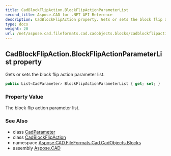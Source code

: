```yaml
---
title: CadBlockFlipAction.BlockFlipActionParameterList
second_title: Aspose.CAD for .NET API Reference
description: CadBlockFlipAction property. Gets or sets the block flip action parameter list
type: docs
weight: 20
url: /net/aspose.cad.fileformats.cad.cadobjects.blocks/cadblockflipaction/blockflipactionparameterlist/
---
```

## CadBlockFlipAction.BlockFlipActionParameterList property

Gets or sets the block flip action parameter list.

```csharp
public List<CadParameter> BlockFlipActionParameterList { get; set; }
```

### Property Value

The block flip action parameter list.

### See Also

* class [CadParameter](../../../aspose.cad.fileformats.cad.cadparameters/cadparameter/)
* class [CadBlockFlipAction](../)
* namespace [Aspose.CAD.FileFormats.Cad.CadObjects.Blocks](../../cadblockflipaction/)
* assembly [Aspose.CAD](../../../)


